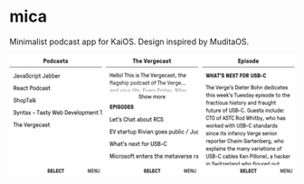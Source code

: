 # mica

Minimalist podcast app for KaiOS. Design inspired by MuditaOS.

![Banner](/promo/mica_banner1.png?raw=true)
